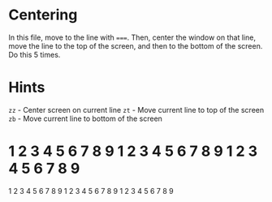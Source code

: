 # Centering

In this file, move to the line with `===`. Then, center the window on that line, move the line to the top of the screen, and then to the bottom of the screen. Do this 5 times.


# Hints
`zz` - Center screen on current line
`zt` - Move current line to top of the screen
`zb` - Move current line to bottom of the screen


1
2
3
4
5
6
7
8
9
1
2
3
4
5
6
7
8
9
1
2
3
4
5
6
7
8
9
===============================
1
2
3
4
5
6
7
8
9
1
2
3
4
5
6
7
8
9
1
2
3
4
5
6
7
8
9

